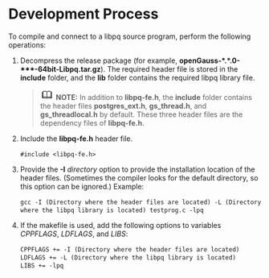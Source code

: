 # Development Process<a name="EN-US_TOPIC_0000001166619840"></a>

To compile and connect to a libpq source program, perform the following operations:

1.  Decompress the release package \(for example,  **openGauss-\*.\*.0-\*\*\*-64bit-Libpq.tar.gz**\). The required header file is stored in the  **include**  folder, and the  **lib**  folder contains the required libpq library file.

    >![](public_sys-resources/icon-note.gif) **NOTE:** 
    >In addition to  **libpq-fe.h**, the  **include**  folder contains the header files  **postgres\_ext.h**,  **gs\_thread.h**, and  **gs\_threadlocal.h**  by default. These three header files are the dependency files of  **libpq-fe.h**.

2.  Include the  **libpq-fe.h**  header file.

    ```
    #include <libpq-fe.h>
    ```

3.  Provide the  **-I** _directory_  option to provide the installation location of the header files. \(Sometimes the compiler looks for the default directory, so this option can be ignored.\) Example:

    ```
    gcc -I (Directory where the header files are located) -L (Directory where the libpq library is located) testprog.c -lpq
    ```

4.  If the makefile is used, add the following options to variables  _CPPFLAGS_,  _LDFLAGS_, and  _LIBS_:

    ```
    CPPFLAGS += -I (Directory where the header files are located)
    LDFLAGS += -L (Directory where the libpq library is located)
    LIBS += -lpq
    ```


